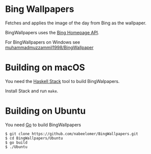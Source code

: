 # Bing Wallpapers

Fetches and applies the image of the day from Bing as the wallpaper.

BingWallpapers uses the [Bing Homepage API](https://github.com/muhammadmuzzammil1998/BingHomepageAPI).

For BingWallpapers on Windows see [muhammadmuzzammil1998/BingWallpaper](https://github.com/muhammadmuzzammil1998/BingWallpaper)

# Building on macOS
You need the [Haskell Stack](http://www.haskellstack.org/) tool to build BingWalpapers.

Install Stack and run `make`.

# Building on Ubuntu
You need [Go](https://golang.org/doc/install) to build BingWallpapers

    $ git clone https://github.com/nabeelomer/BingWallpapers.git
    $ cd BingWallpapers/Ubuntu
    $ go build
    $ ./Ubuntu
